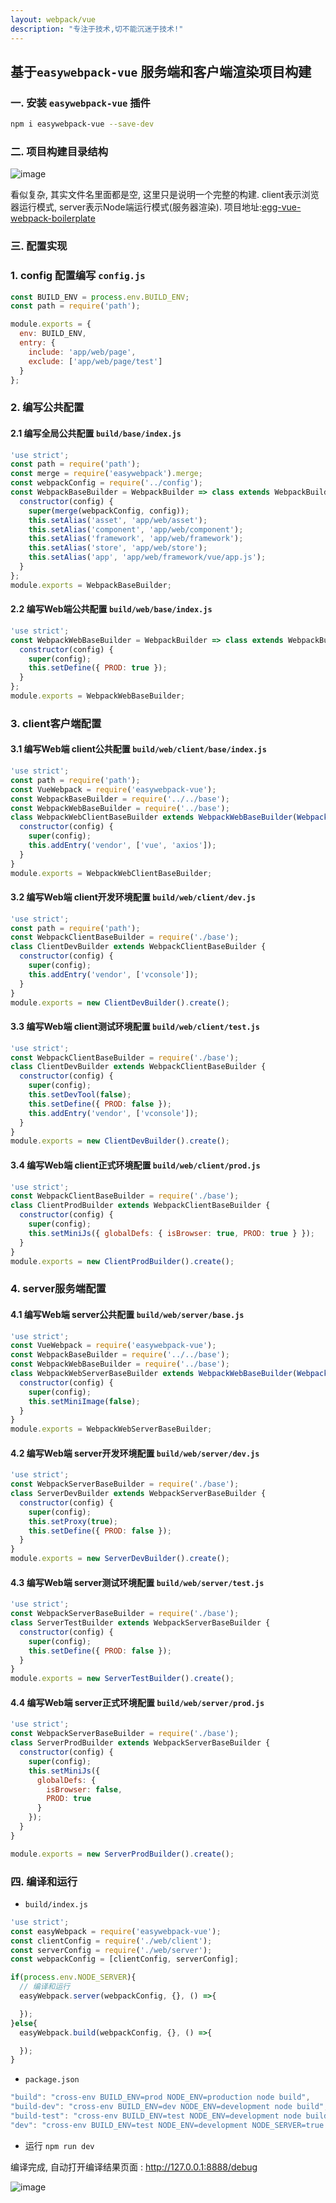 ```yaml
---
layout: webpack/vue
description: "专注于技术,切不能沉迷于技术!"
---
```


## 基于`easywebpack-vue` 服务端和客户端渲染项目构建


### 一. 安装 `easywebpack-vue` 插件

```bash
npm i easywebpack-vue --save-dev
```

### 二. 项目构建目录结构


![image](/img/webpack/easywebpack-build.png)

看似复杂, 其实文件名里面都是空, 这里只是说明一个完整的构建. client表示浏览器运行模式,  server表示Node端运行模式(服务器渲染).
项目地址:[egg-vue-webpack-boilerplate](https://github.com/hubcarl/egg-vue-webpack-boilerplate)


### 三. 配置实现

### 1. config 配置编写 `config.js`

```js
const BUILD_ENV = process.env.BUILD_ENV;
const path = require('path');

module.exports = {
  env: BUILD_ENV,
  entry: {
    include: 'app/web/page',
    exclude: ['app/web/page/test']
  }
};

```

### 2. 编写公共配置

#### 2.1 编写全局公共配置 `build/base/index.js`

```js
'use strict';
const path = require('path');
const merge = require('easywebpack').merge;
const webpackConfig = require('../config');
const WebpackBaseBuilder = WebpackBuilder => class extends WebpackBuilder {
  constructor(config) {
    super(merge(webpackConfig, config));
    this.setAlias('asset', 'app/web/asset');
    this.setAlias('component', 'app/web/component');
    this.setAlias('framework', 'app/web/framework');
    this.setAlias('store', 'app/web/store');
    this.setAlias('app', 'app/web/framework/vue/app.js');
  }
};
module.exports = WebpackBaseBuilder;

```


#### 2.2 编写Web端公共配置 `build/web/base/index.js`

```js
'use strict';
const WebpackWebBaseBuilder = WebpackBuilder => class extends WebpackBuilder {
  constructor(config) {
    super(config);
    this.setDefine({ PROD: true });
  }
};
module.exports = WebpackWebBaseBuilder;
```



### 3. client客户端配置


#### 3.1 编写Web端 client公共配置 `build/web/client/base/index.js`


```js
'use strict';
const path = require('path');
const VueWebpack = require('easywebpack-vue');
const WebpackBaseBuilder = require('../../base');
const WebpackWebBaseBuilder = require('../base');
class WebpackWebClientBaseBuilder extends WebpackWebBaseBuilder(WebpackBaseBuilder(VueWebpack.WebpackClientBuilder)) {
  constructor(config) {
    super(config);
    this.addEntry('vendor', ['vue', 'axios']);
  }
}
module.exports = WebpackWebClientBaseBuilder;
```


#### 3.2 编写Web端 client开发环境配置 `build/web/client/dev.js`


```js
'use strict';
const path = require('path');
const WebpackClientBaseBuilder = require('./base');
class ClientDevBuilder extends WebpackClientBaseBuilder {
  constructor(config) {
    super(config);
    this.addEntry('vendor', ['vconsole']);
  }
}
module.exports = new ClientDevBuilder().create();
```


#### 3.3 编写Web端 client测试环境配置 `build/web/client/test.js`


```js
'use strict';
const WebpackClientBaseBuilder = require('./base');
class ClientDevBuilder extends WebpackClientBaseBuilder {
  constructor(config) {
    super(config);
    this.setDevTool(false);
    this.setDefine({ PROD: false });
    this.addEntry('vendor', ['vconsole']);
  }
}
module.exports = new ClientDevBuilder().create();
```



#### 3.4 编写Web端 client正式环境配置 `build/web/client/prod.js`


```js
'use strict';
const WebpackClientBaseBuilder = require('./base');
class ClientProdBuilder extends WebpackClientBaseBuilder {
  constructor(config) {
    super(config);
    this.setMiniJs({ globalDefs: { isBrowser: true, PROD: true } });
  }
}
module.exports = new ClientProdBuilder().create();
```


### 4. server服务端配置



#### 4.1 编写Web端 server公共配置 `build/web/server/base.js`


```js
'use strict';
const VueWebpack = require('easywebpack-vue');
const WebpackBaseBuilder = require('../../base');
const WebpackWebBaseBuilder = require('../base');
class WebpackWebServerBaseBuilder extends WebpackWebBaseBuilder(WebpackBaseBuilder(VueWebpack.WebpackServerBuilder)) {
  constructor(config) {
    super(config);
    this.setMiniImage(false);
  }
}
module.exports = WebpackWebServerBaseBuilder;
```


#### 4.2 编写Web端 server开发环境配置 `build/web/server/dev.js`


```js
'use strict';
const WebpackServerBaseBuilder = require('./base');
class ServerDevBuilder extends WebpackServerBaseBuilder {
  constructor(config) {
    super(config);
    this.setProxy(true);
    this.setDefine({ PROD: false });
  }
}
module.exports = new ServerDevBuilder().create();

```


#### 4.3 编写Web端 server测试环境配置 `build/web/server/test.js`


```js
'use strict';
const WebpackServerBaseBuilder = require('./base');
class ServerTestBuilder extends WebpackServerBaseBuilder {
  constructor(config) {
    super(config);
    this.setDefine({ PROD: false });
  }
}
module.exports = new ServerTestBuilder().create();
```



#### 4.4 编写Web端 server正式环境配置 `build/web/server/prod.js`


```js
'use strict';
const WebpackServerBaseBuilder = require('./base');
class ServerProdBuilder extends WebpackServerBaseBuilder {
  constructor(config) {
    super(config);
    this.setMiniJs({
      globalDefs: {
        isBrowser: false,
        PROD: true
      }
    });
  }
}

module.exports = new ServerProdBuilder().create();
```


### 四. 编译和运行 

- `build/index.js`

```js
'use strict';
const easyWebpack = require('easywebpack-vue');
const clientConfig = require('./web/client');
const serverConfig = require('./web/server');
const webpackConfig = [clientConfig, serverConfig];

if(process.env.NODE_SERVER){
  // 编译和运行
  easyWebpack.server(webpackConfig, {}, () =>{

  });
}else{
  easyWebpack.build(webpackConfig, {}, () =>{

  });
}

```


- `package.json`


```js
"build": "cross-env BUILD_ENV=prod NODE_ENV=production node build",
"build-dev": "cross-env BUILD_ENV=dev NODE_ENV=development node build",
"build-test": "cross-env BUILD_ENV=test NODE_ENV=development node build",
"dev": "cross-env BUILD_ENV=test NODE_ENV=development NODE_SERVER=true node build",
```


- 运行 `npm run dev`


编译完成, 自动打开编译结果页面 :  http://127.0.0.1:8888/debug

![image](/img/webpack/easywebpack-build-nav.png)


